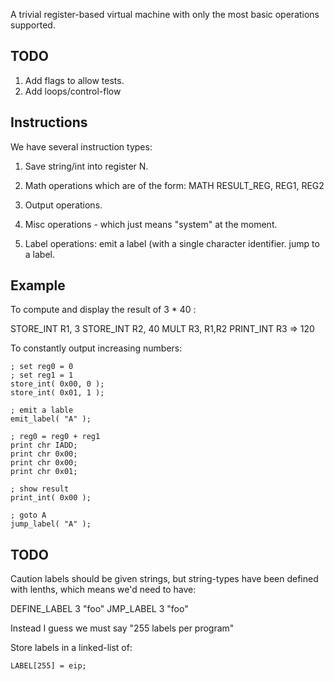 A trivial register-based virtual machine with only the most basic
operations supported.

TODO
----

1.  Add flags to allow tests.
2.  Add loops/control-flow


Instructions
------------

We have several instruction types:

   1.  Save string/int into register N.

   2.  Math operations which are of the form:
          MATH RESULT_REG, REG1, REG2

   3.  Output operations.

   4.  Misc operations - which just means "system" at the moment.

   5.  Label operations:
        emit a label (with a single character identifier.
        jump to a label.

Example
-------

To compute and display the result of 3 * 40 :

  STORE_INT R1, 3
  STORE_INT R2, 40
  MULT R3, R1,R2
  PRINT_INT R3
   => 120


To constantly output increasing numbers:

    ; set reg0 = 0
    ; set reg1 = 1
    store_int( 0x00, 0 );
    store_int( 0x01, 1 );

    ; emit a lable
    emit_label( "A" );

    ; reg0 = reg0 + reg1
    print chr IADD;
    print chr 0x00;
    print chr 0x00;
    print chr 0x01;

    ; show result
    print_int( 0x00 );

    ; goto A
    jump_label( "A" );



TODO
----

Caution labels should be given strings, but string-types have been
defined with lenths, which means we'd need to have:

  DEFINE_LABEL 3 "foo"
  JMP_LABEL  3 "foo"

Instead I guess we must say "255 labels per program"

Store labels in a linked-list of:

    LABEL[255] = eip;

